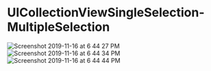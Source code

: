 # UICollectionViewSingleSelection-MultipleSelection

![Screenshot 2019-11-16 at 6 44 27 PM](https://user-images.githubusercontent.com/38103919/68993735-4f374300-08a1-11ea-9ec6-27918dd35b8e.png)
![Screenshot 2019-11-16 at 6 44 34 PM](https://user-images.githubusercontent.com/38103919/68993736-4f374300-08a1-11ea-8b12-7e2f9d84ecc8.png)
![Screenshot 2019-11-16 at 6 44 44 PM](https://user-images.githubusercontent.com/38103919/68993737-4f374300-08a1-11ea-942f-7c6f8fe63fda.png)
